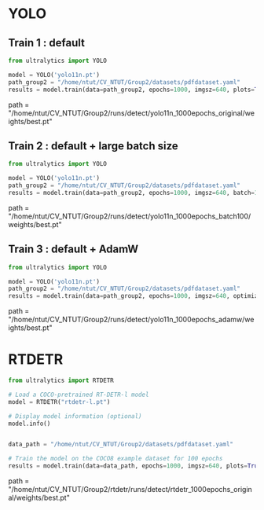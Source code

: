 # YOLO

## Train 1 : default

``` python
from ultralytics import YOLO

model = YOLO('yolo11n.pt')
path_group2 = "/home/ntut/CV_NTUT/Group2/datasets/pdfdataset.yaml"
results = model.train(data=path_group2, epochs=1000, imgsz=640, plots=True, save=True, name='yolo11n_1000epochs_original')
```

path = "/home/ntut/CV_NTUT/Group2/runs/detect/yolo11n_1000epochs_original/weights/best.pt"

## Train 2 : default + large batch size

``` python
from ultralytics import YOLO

model = YOLO('yolo11n.pt')
path_group2 = "/home/ntut/CV_NTUT/Group2/datasets/pdfdataset.yaml"
results = model.train(data=path_group2, epochs=1000, imgsz=640, batch=100, plots=True, save=True, name='yolo11n_1000epochs_batch100')
```

path = "/home/ntut/CV_NTUT/Group2/runs/detect/yolo11n_1000epochs_batch100/weights/best.pt"

## Train 3 : default + AdamW

``` python
from ultralytics import YOLO

model = YOLO('yolo11n.pt')
path_group2 = "/home/ntut/CV_NTUT/Group2/datasets/pdfdataset.yaml"
results = model.train(data=path_group2, epochs=1000, imgsz=640, optimizer='AdamW', plots=True, save=True, name='yolo11n_1000epochs_adamw')
```

path = "/home/ntut/CV_NTUT/Group2/runs/detect/yolo11n_1000epochs_adamw/weights/best.pt"

# RTDETR

``` python 
from ultralytics import RTDETR

# Load a COCO-pretrained RT-DETR-l model
model = RTDETR("rtdetr-l.pt")

# Display model information (optional)
model.info()


data_path = "/home/ntut/CV_NTUT/Group2/datasets/pdfdataset.yaml"

# Train the model on the COCO8 example dataset for 100 epochs
results = model.train(data=data_path, epochs=1000, imgsz=640, plots=True, save=True, name='rtdetr_1000epochs_original')
```

path = "/home/ntut/CV_NTUT/Group2/rtdetr/runs/detect/rtdetr_1000epochs_original/weights/best.pt"